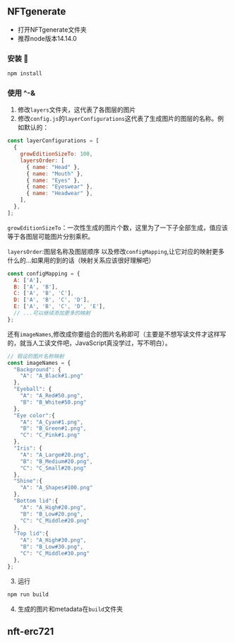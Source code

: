 ## NFTgenerate

- 打开NFTgenerate文件夹
- 推荐node版本14.14.0
### 安装 🔧

```sh
npm install
```
### 使用 ^-&

1. 修改```layers```文件夹，这代表了各图层的图片
2. 修改```config.js```的```layerConfigurations```这代表了生成图片的图层的名称。例如默认的：
```js
const layerConfigurations = [
  {
    growEditionSizeTo: 100,
    layersOrder: [
      { name: "Head" },
      { name: "Mouth" },
      { name: "Eyes" },
      { name: "Eyeswear" },
      { name: "Headwear" },
    ],
  },
];
```
```growEditionSizeTo```：一次性生成的图片个数，这里为了一下子全部生成，值应该等于各图层可能图片分别乘积。

```layersOrder```:图层名称及图层顺序
以及修改```configMapping```,让它对应的映射更多什么的...如果用的到的话（映射关系应该很好理解吧）
```js
const configMapping = {
  A: ['A'],
  B: ['A', 'B'],
  C: ['A', 'B', 'C'],
  D: ['A', 'B', 'C', 'D'],
  E: ['A', 'B', 'C', 'D', 'E'],
  // ...可以继续添加更多的映射
};
```
还有```imageNames```,修改成你要组合的图片名称即可（主要是不想写读文件才这样写的，就当人工读文件吧，JavaScript真没学过，写不明白）。
```js
// 假设的图片名称映射
const imageNames = {
  "Background": {
    "A": "A_Black#1.png"
  },
  "Eyeball": {
    "A": "A_Red#50.png",
    "B": "B_White#50.png"
  },
  "Eye color":{
    "A": "A_Cyan#1.png",
    "B": "B_Green#1.png",
    "C": "C_Pink#1.png"
  },
  "Iris": {
    "A": "A_Large#20.png",
    "B": "B_Medium#20.png",
    "C": "C_Small#20.png"
  },
  "Shine":{
    "A": "A_Shapes#100.png"
  },
  "Bottom lid":{
    "A": "A_High#20.png",
    "B": "B_Low#20.png",
    "C": "C_Middle#20.png"
  },
  "Top lid":{
    "A": "A_High#30.png",
    "B": "B_Low#30.png",
    "C": "C_Middle#30.png"
  },
};
```

3. 运行
```sh
npm run build
```

4. 生成的图片和metadata在```build```文件夹




## nft-erc721